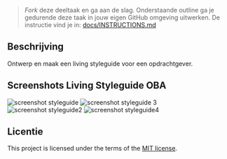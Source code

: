 > _Fork_ deze deeltaak en ga aan de slag. 
Onderstaande outline ga je gedurende deze taak in jouw eigen GitHub omgeving uitwerken. 
De instructie vind je in: [docs/INSTRUCTIONS.md](docs/INSTRUCTIONS.md)

## Beschrijving
Ontwerp en maak een living styleguide voor een opdrachtgever.

## Screenshots Living Styleguide OBA
![screenshot styleguide](https://github.com/yujing-student/look-and-feel-living-styleguide/assets/144004647/6e3dfb76-556e-4067-9903-b22c3f92cae1)
![screenshot styleguide 3](https://github.com/yujing-student/look-and-feel-living-styleguide/assets/144004647/89efe50e-aa53-4da3-9491-f3cf20938357)
![screenshot styleguide2](https://github.com/yujing-student/look-and-feel-living-styleguide/assets/144004647/950e3e70-9eb8-4be3-841c-8e341d8fdc4c)
![screenshot styleguide4](https://github.com/yujing-student/look-and-feel-living-styleguide/assets/144004647/ae3f954a-6d34-4195-b83e-d354a880b0d2)

## Licentie

This project is licensed under the terms of the [MIT license](./LICENSE).


